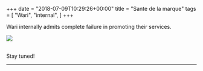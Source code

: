 +++
date = "2018-07-09T10:29:26+00:00"
title = "Sante de la marque"
tags = [
    "Wari",
    "internal",
]
+++

Wari internally admits complete failure in promoting their services.


<div class="container" style="width:auto">
  <a target="blank" href="https://image.ibb.co/hrqBrJ/j4_3_1.jpg">
    <img src="https://image.ibb.co/hrqBrJ/j4_3_1.jpg" style="max-width:100%">
  </a>
</div>
<br>

<!--more-->

Stay tuned!

<hr>
